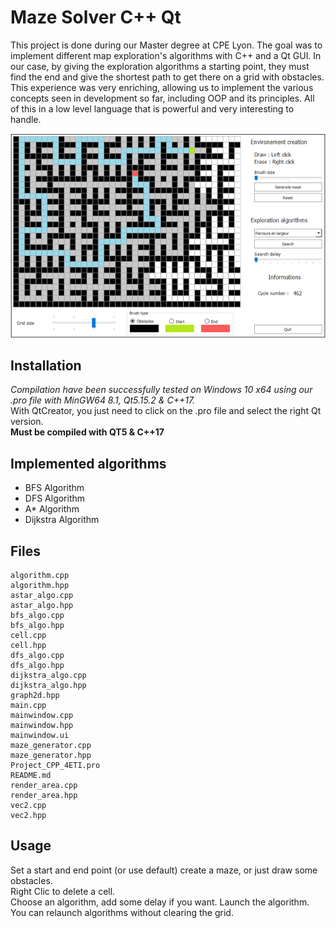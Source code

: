 # Maze Solver C++ Qt
This project is done during our Master degree at CPE Lyon. The goal was to implement different map exploration's algorithms with C++ and a Qt GUI. In our case, by giving the exploration algorithms a starting point, they must find the end and give the shortest path to get there on a grid with obstacles.   
This experience was very enriching, allowing us to implement the various concepts seen in development so far, including OOP and its principles. All of this in a low level language that is powerful and very interesting to handle.

![Our program interface](ExploAlgoMaze.png)

## Installation
*Compilation have been successfully tested on Windows 10 x64 using our .pro file with MinGW64 8.1, Qt5.15.2 & C++17.*   
With QtCreator, you just need to click on the .pro file and select the right Qt version.    
**Must be compiled with QT5 & C++17**

## Implemented algorithms    
- BFS Algorithm    
- DFS Algorithm  
- A* Algorithm    
- Dijkstra Algorithm  

## Files
```
algorithm.cpp  
algorithm.hpp  
astar_algo.cpp  
astar_algo.hpp  
bfs_algo.cpp  
bfs_algo.hpp  
cell.cpp  
cell.hpp  
dfs_algo.cpp  
dfs_algo.hpp  
dijkstra_algo.cpp  
dijkstra_algo.hpp  
graph2d.hpp  
main.cpp  
mainwindow.cpp  
mainwindow.hpp  
mainwindow.ui  
maze_generator.cpp  
maze_generator.hpp  
Project_CPP_4ETI.pro   
README.md  
render_area.cpp  
render_area.hpp  
vec2.cpp  
vec2.hpp
```

## Usage
Set a start and end point (or use default) create a maze, or just draw some obstacles.  
Right Clic to delete a cell.  
Choose an algorithm, add some delay if you want. Launch the algorithm.  
You can relaunch algorithms without clearing the grid.

